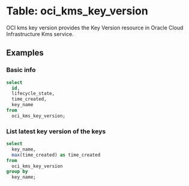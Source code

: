 # Table: oci_kms_key_version

OCI kms key version provides the Key Version resource in Oracle Cloud Infrastructure Kms service.

## Examples

### Basic info

```sql
select
  id,
  lifecycle_state,
  time_created,
  key_name
from
  oci_kms_key_version;
```

### List latest key version of the keys

```sql
select
  key_name,
  max(time_created) as time_created
from
  oci_kms_key_version
group by
  key_name;
```
